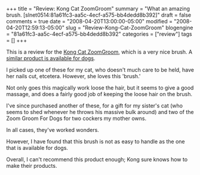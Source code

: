 +++
title = "Review: Kong Cat ZoomGroom"
summary = "What an amazing brush. [slnet0514:81a61fc3-aa5c-4ecf-a575-bb4dedd8b392]"
draft = false
comments = true
date = "2008-04-20T13:00:00-05:00"
modified = "2008-04-20T12:59:13-05:00"
slug = "Review-Kong-Cat-ZoomGroom"
blogengine = "81a61fc3-aa5c-4ecf-a575-bb4dedd8b392"
categories = ["review"]
tags = []
+++

<div class="note">
<p>
This is a review for the <a href="http://www.amazon.com/gp/product/B0002AR18M/strivinglifen-20" target="_blank">Kong Cat ZoomGroom</a>, which is a very nice brush. A <a href="http://www.amazon.com/Zoom-Groom-For-Dogs-Raspberry/dp/B0002Y1RCE/tag=strivinglifen-20" target="_blank">similar product is available for dogs</a>. 
</p>
</div>
<p>
I picked up one of these for my cat, who doesn&#39;t much care to be held, have her nails cut, etcetera. However, she loves this &#39;brush.&#39; 
</p>
<p>
Not only goes this magically work loose the hair, but it seems to give a good massage, and does a fairly good job of keeping the loose hair on the brush. 
</p>
<p>
I&#39;ve since purchased another of these, for a gift for my sister&#39;s cat (who seems to shed whenever he throws his massive bulk around) and two of the Zoom Groom For Dogs for two cockers my mother owns. 
</p>
<p>
In all cases, they&#39;ve worked wonders. 
</p>
<p>
However, I have found that this brush is not as easy to handle as the one that is available for dogs. 
</p>
<p>
Overall, I can&#39;t recommend this product enough; Kong sure knows how to make their products. 
</p>

